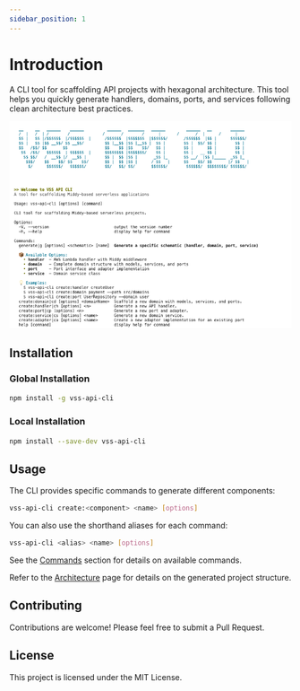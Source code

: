 ```yaml
---
sidebar_position: 1
---
```


# Introduction

A CLI tool for scaffolding API projects with hexagonal architecture. This tool helps you quickly generate handlers, domains, ports, and services following clean architecture best practices.

![intro](vss-cli-01.png)

## Installation

### Global Installation

```bash 
npm install -g vss-api-cli
```

### Local Installation

```bash
npm install --save-dev vss-api-cli
```

## Usage

The CLI provides specific commands to generate different components:

```bash
vss-api-cli create:<component> <name> [options]
```

You can also use the shorthand aliases for each command:

```bash
vss-api-cli <alias> <name> [options]
```

See the [Commands](/commands/handler) section for details on available commands.

Refer to the [Architecture](/architecture) page for details on the generated project structure.

## Contributing

Contributions are welcome! Please feel free to submit a Pull Request.

## License

This project is licensed under the MIT License.
